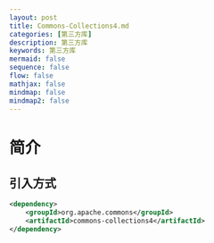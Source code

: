 ```yaml
---
layout: post
title: Commons-Collections4.md
categories: [第三方库]
description: 第三方库
keywords: 第三方库
mermaid: false
sequence: false
flow: false
mathjax: false
mindmap: false
mindmap2: false
---
```

# 简介

## 引入方式

```xml
<dependency>
    <groupId>org.apache.commons</groupId>
    <artifactId>commons-collections4</artifactId>
</dependency>
```


